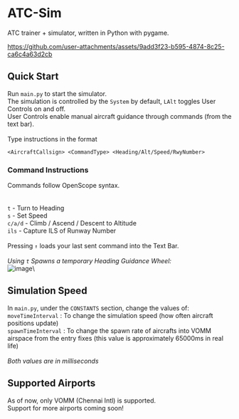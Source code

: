 # ATC-Sim
ATC trainer + simulator, written in Python with pygame.


https://github.com/user-attachments/assets/9add3f23-b595-4874-8c25-ca6c4a63d2cb



## Quick Start
Run `main.py` to start the simulator.\
The simulation is controlled by the `System` by default, `LAlt` toggles User Controls on and off.\
User Controls enable manual aircraft guidance through commands (from the text bar).
\
\
Type instructions in the format 
```
<AircraftCallsign> <CommandType> <Heading/Alt/Speed/RwyNumber>
```

### Command Instructions
Commands follow OpenScope syntax.\
\
\
`t` - Turn to Heading\
`s` - Set Speed\
`c/a/d` - Climb / Ascend / Descent to Altitude\
`ils` - Capture ILS of Runway Number\
\
Pressing `↑` loads your last sent command into the Text Bar.\
\
_Using `t` Spawns a temporary Heading Guidance Wheel:_\
![image](https://github.com/user-attachments/assets/df997dd9-ea41-4bc0-b4fc-1a0ebe97d680)\


## Simulation Speed
In `main.py`, under the `CONSTANTS` section, change the values of:\
`moveTimeInterval` : To change the simulation speed (how often aircraft positions update)\
`spawnTimeInterval` : To change the spawn rate of aircrafts into VOMM airspace from the entry fixes (this value is approximately 65000ms in real life)\
\
_Both values are in milliseconds_

## Supported Airports
As of now, only VOMM (Chennai Intl) is supported.\
Support for more airports coming soon! 
